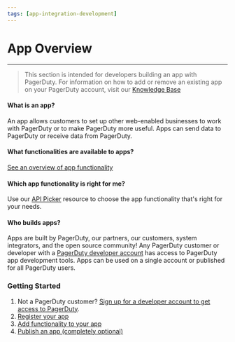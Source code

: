 ```yaml
---
tags: [app-integration-development]
---
```


# App Overview

---

<!-- theme: info -->
> This section is intended for developers building an app with PagerDuty. For information on how to add or remove an existing app on your PagerDuty account, visit our [Knowledge Base](https://support.pagerduty.com/docs/apps)

#### What is an app?
An app allows customers to set up other web-enabled businesses to work with PagerDuty or to make PagerDuty more useful. Apps can send data to PagerDuty or receive data from PagerDuty.

#### What functionalities are available to apps?
[See an overview of app functionality](../../docs/app-integration-development/04-App-Functionality.md)

#### Which app functionality is right for me?
Use our [API Picker](../../docs/app-integration-development/05-API-Picker.md) resource to choose the app functionality that's right for your needs.

#### Who builds apps?
Apps are built by PagerDuty, our partners, our customers, system integrators, and the open source community! Any PagerDuty customer or developer with a [PagerDuty developer account](https://v2.developer.pagerduty.com/docs/developer-account) has access to PagerDuty app development tools. Apps can be used on a single account or published for all PagerDuty users.

### Getting Started
1. Not a PagerDuty customer? [Sign up for a developer account to get access to PagerDuty](https://developer.pagerduty.com/sign-up/).
1. [Register your app](../../docs/app-integration-development/03-Register-an-App.md)
1. [Add functionality to your app](../../docs/app-integration-development/04-App-Functionality.md)
1. [Publish an app (completely optional)](../../docs/app-integration-development/11-Publish-Your-App.md)
